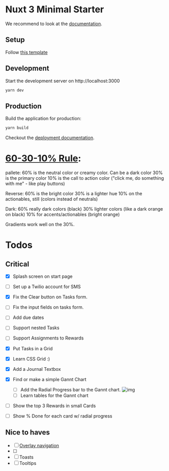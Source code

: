 # Nuxt 3 Minimal Starter

We recommend to look at the [documentation](https://v3.nuxtjs.org).

## Setup

Follow [this template](https://github.com/danvega/nuxt3-tailwind3-starter)

## Development

Start the development server on http://localhost:3000

```bash
yarn dev
```

## Production

Build the application for production:

```bash
yarn build
```

Checkout the [deployment documentation](https://v3.nuxtjs.org/docs/deployment).

# [60-30-10% Rule](https://youtu.be/UWwNIMHFdW4):

pallete:
60% is the neutral color or creamy color. Can be a dark color
30% is the primary color
10% is the call to action color ("click me, do something with me" - like play buttons)

Reverse:
60% is the bright color
30% is a lighter hue
10% on the actionables, still
(colors instead of neutrals)

Dark:
60% really dark colors (black)
30% lighter colors (like a dark orange on black)
10% for accents/actionables (bright orange)

Gradients work well on the 30%.

# Todos

## Critical

- [x] Splash screen on start page
- [ ] Set up a Twilio account for SMS
- [x] Fix the Clear button on Tasks form.
- [ ] Fix the input fields on tasks form.
- [ ] Add due dates
- [ ] Support nested Tasks
- [ ] Support Assignments to Rewards
- [x] Put Tasks in a Grid
- [x] Learn CSS Grid :)
- [x] Add a Journal Textbox
- [x] Find or make a simple Gannt Chart
  - [ ] Add the Radial Progress bar to the Gannt chart.
        ![img](https://www.productplan.com/uploads/2019/11/Gantt-chart.png)
  - [ ] Learn tables for the Gannt chart
- [ ] Show the top 3 Rewards in small Cards
- [ ] Show % Done for each card w/ radial progress


## Nice to haves

- [ ] [Overlay navigation](https://www.w3schools.com/howto/howto_js_fullscreen_overlay.asp)
- [ ] 
- [ ] Toasts
- [ ] Tooltips
